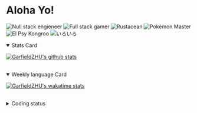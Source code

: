 # Aloha Yo!

![Null stack engieneer](https://img.shields.io/badge/-Null_stack_engineer-a890f0)
![Full stack gamer](https://img.shields.io/badge/-Full_stack_gamer-78c850)
![Rustacean](https://img.shields.io/badge/-Rustacean-f74c00)
![Pokémon Master](https://img.shields.io/badge/-Pokémon_Master-f8d030)
![El Psy Kongroo](https://img.shields.io/badge/-El_Psy_Kongroo-6890f0)
![いろいろ](https://img.shields.io/badge/-いろいろ-f85888)


<details open>
<summary>Stats Card</summary>
 
[![GarfieldZHU's github stats](https://github-readme-stats.vercel.app/api?username=GarfieldZHU&show_icons=true&theme=tokyonight)](https://github.com/anuraghazra/github-readme-stats)
 
</details>

<br/>

<details open>
<summary>Weekly language Card</summary>
 
[![GarfieldZHU's wakatime stats](https://github-readme-stats.vercel.app/api/wakatime?username=AlohaYo&theme=nightowl&layout=compact)](https://github.com/GarfieldZHU/GarfieldZHU)


<br/>

</details>

<details>

<summary>Coding status</summary>

<br/>

<!--START_SECTION:waka-->
**🐱 My Github Data** 

> 🏆 403 Contributions in the Year 2021
 > 
> 📦 487.2 kB Used in Github's Storage 
 > 
> 🚫 Not Opted to Hire
 > 
> 📜 63 Public Repositories 
 > 
> 🔑 34 Private Repositories  
 > 
**I'm a Night 🦉** 

```text
🌞 Morning    65 commits     ██░░░░░░░░░░░░░░░░░░░░░░░   10.33% 
🌆 Daytime    162 commits    ██████░░░░░░░░░░░░░░░░░░░   25.76% 
🌃 Evening    277 commits    ███████████░░░░░░░░░░░░░░   44.04% 
🌙 Night      125 commits    █████░░░░░░░░░░░░░░░░░░░░   19.87%

```


📊 **This Week I Spent My Time On** 

```text
💬 Programming Languages: 
TypeScript               13 hrs 55 mins      ███████████████████░░░░░░   77.27% 
JSON                     1 hr 27 mins        ██░░░░░░░░░░░░░░░░░░░░░░░   8.12% 
Java                     56 mins             █░░░░░░░░░░░░░░░░░░░░░░░░   5.18% 
SCSS                     47 mins             █░░░░░░░░░░░░░░░░░░░░░░░░   4.41% 
JavaScript               35 mins             ░░░░░░░░░░░░░░░░░░░░░░░░░   3.24%

🔥 Editors: 
VS Code                  17 hrs 5 mins       ███████████████████████░░   94.82% 
IntelliJ                 56 mins             █░░░░░░░░░░░░░░░░░░░░░░░░   5.18%

💻 Operating System: 
Mac                      17 hrs 5 mins       ███████████████████████░░   94.82% 
Windows                  56 mins             █░░░░░░░░░░░░░░░░░░░░░░░░   5.18%

```


 Last Updated on 28/07/2021
<!--END_SECTION:waka-->

</details>
